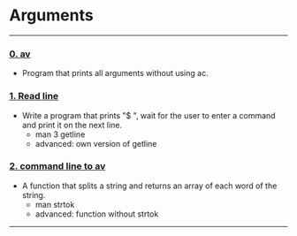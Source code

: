 # Arguments

---

### [0. av](./printargument)
* Program that prints all arguments without using ac.


### [1. Read line](./printpaste)
* Write a program that prints "$ ", wait for the user to enter a command and print it on the next line.
	- man 3 getline
	- advanced: own version of getline


### [2. command line to av](.splitter.c)
* A function that splits a string and returns an array of each word of the string.
	- man strtok
	- advanced: function without strtok
---
